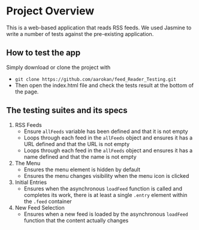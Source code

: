 # Project Overview

This is a web-based application that reads RSS feeds. We used Jasmine to write a number of tests against the pre-existing application.

## How to test the app

Simply download or clone the project with
* `git clone https://github.com/aarokan/feed_Reader_Testing.git`
* Then open the index.html file and check the tests result at the bottom of the page.

## The testing suites and its specs

1. RSS Feeds
    * Ensure `allFeeds` variable has been defined and that it is not empty
    * Loops through each feed in the `allFeeds` object and ensures it has a URL defined and that the URL is not empty
    * Loops through each feed in the `allFeeds` object and ensures it has a name defined and that the name is not empty
2. The Menu
    * Ensures the menu element is hidden by default
    * Ensures the menu changes visibility when the menu icon is clicked
3. Initial Entries
    * Ensures when the asynchronous `loadFeed` function is called and completes its work, there is at least a single `.entry` element within the `.feed` container
4. New Feed Selection
    * Ensures when a new feed is loaded by the asynchronous `loadFeed` function that the content actually changes
